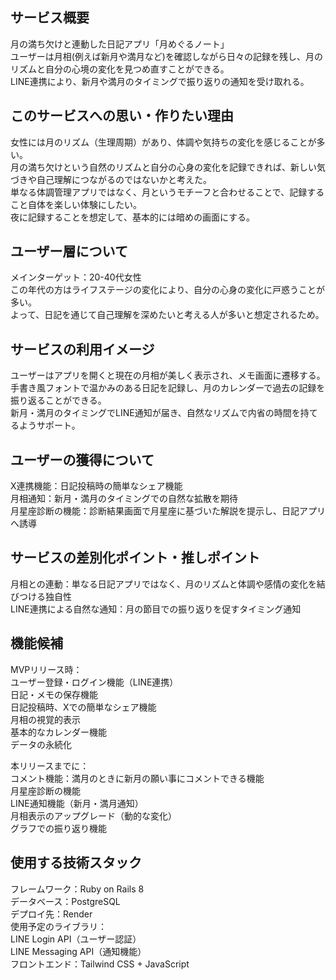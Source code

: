 ## サービス概要

月の満ち欠けと連動した日記アプリ「月めぐるノート」  
ユーザーは月相(例えば新月や満月など)を確認しながら日々の記録を残し、月のリズムと自分の心境の変化を見つめ直すことができる。  
LINE連携により、新月や満月のタイミングで振り返りの通知を受け取れる。

## このサービスへの思い・作りたい理由

女性には月のリズム（生理周期）があり、体調や気持ちの変化を感じることが多い。  
月の満ち欠けという自然のリズムと自分の心身の変化を記録できれば、新しい気づきや自己理解につながるのではないかと考えた。  
単なる体調管理アプリではなく、月というモチーフと合わせることで、記録すること自体を楽しい体験にしたい。  
夜に記録することを想定して、基本的には暗めの画面にする。  

## ユーザー層について

メインターゲット：20-40代女性  
この年代の方はライフステージの変化により、自分の心身の変化に戸惑うことが多い。  
よって、日記を通じて自己理解を深めたいと考える人が多いと想定されるため。  

## サービスの利用イメージ

ユーザーはアプリを開くと現在の月相が美しく表示され、メモ画面に遷移する。  
手書き風フォントで温かみのある日記を記録し、月のカレンダーで過去の記録を振り返ることができる。  
新月・満月のタイミングでLINE通知が届き、自然なリズムで内省の時間を持てるようサポート。  

## ユーザーの獲得について

X連携機能：日記投稿時の簡単なシェア機能  
月相通知：新月・満月のタイミングでの自然な拡散を期待  
月星座診断の機能：診断結果画面で月星座に基づいた解説を提示し、日記アプリへ誘導  

## サービスの差別化ポイント・推しポイント

月相との連動：単なる日記アプリではなく、月のリズムと体調や感情の変化を結びつける独自性  
LINE連携による自然な通知：月の節目での振り返りを促すタイミング通知  

## 機能候補

MVPリリース時：  
ユーザー登録・ログイン機能（LINE連携）  
日記・メモの保存機能  
日記投稿時、Xでの簡単なシェア機能  
月相の視覚的表示  
基本的なカレンダー機能  
データの永続化  

本リリースまでに：  
コメント機能：満月のときに新月の願い事にコメントできる機能  
月星座診断の機能  
LINE通知機能（新月・満月通知）  
月相表示のアップグレード（動的な変化）  
グラフでの振り返り機能  

## 使用する技術スタック  

フレームワーク：Ruby on Rails 8  
データベース：PostgreSQL  
デプロイ先：Render  
使用予定のライブラリ：  
LINE Login API（ユーザー認証）  
LINE Messaging API（通知機能）  
フロントエンド：Tailwind CSS + JavaScript  
